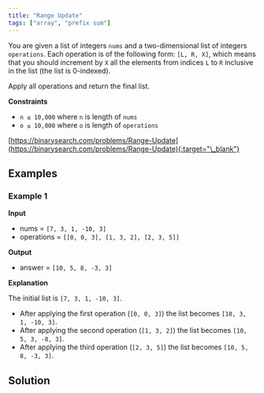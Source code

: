 ```yaml
---
title: "Range Update"
tags: ["array", "prefix sum"]
---
```


You are given a list of integers `nums` and a two-dimensional list of integers `operations`. Each operation is of the following form: `[L, R, X]`, which means that you should increment by `X` all the elements from indices `L` to `R` inclusive in the list (the list is 0-indexed).

Apply all operations and return the final list.

**Constraints**

- `n ≤ 10,000` where `n` is length of `nums`
- `o ≤ 10,000` where `o` is length of `operations`

[https://binarysearch.com/problems/Range-Update](https://binarysearch.com/problems/Range-Update){:target="\_blank"}

## Examples

### Example 1

**Input**

- nums = `[7, 3, 1, -10, 3]`
- operations = `[[0, 0, 3], [1, 3, 2], [2, 3, 5]]`

**Output**

- answer = `[10, 5, 8, -3, 3]`

**Explanation**

The initial list is `[7, 3, 1, -10, 3]`.

- After applying the first operation (`[0, 0, 3]`) the list becomes `[10, 3, 1, -10, 3]`.
- After applying the second operation (`[1, 3, 2]`) the list becomes `[10, 5, 3, -8, 3]`.
- After applying the third operation (`[2, 3, 5]`) the list becomes `[10, 5, 8, -3, 3]`.

## Solution

<script src="https://gist.github.com/yaeba/16da7be5123724fcf6eccc25581cef5a.js?file=Range-Update.py"></script>
